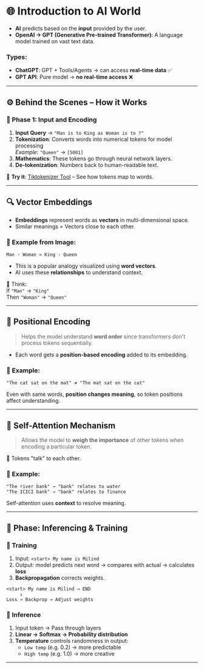 # 🌐 Introduction to AI World

- **AI** predicts based on the **input** provided by the user.
- **OpenAI → GPT (Generative Pre-trained Transformer)**: A language model trained on vast text data.

### Types:

- **ChatGPT**: GPT + Tools/Agents → can access **real-time data** ✅
- **GPT API**: Pure model → **no real-time access** ❌

---

## ⚙️ Behind the Scenes – How it Works

### 🧠 Phase 1: Input and Encoding

1. **Input Query** → `"Man is to King as Woman is to ?"`
2. **Tokenization**: Converts words into numerical tokens for model processing  
   _Example_: `"Queen"` → `[5001]`
3. **Mathematics**: These tokens go through neural network layers.
4. **De-tokenization**: Numbers back to human-readable text.

🔗 **Try it**: [Tiktokenizer Tool](https://tiktokenizer.vercel.app/) – See how tokens map to words.

---

## 🔍 Vector Embeddings

- **Embeddings** represent words as **vectors** in multi-dimensional space.
- Similar meanings = Vectors close to each other.

### 📌 Example from Image:

```text
Man - Woman ≈ King - Queen
```

- This is a popular analogy visualized using **word vectors**.
- AI uses these **relationships** to understand context.

🧠 Think:  
If `"Man"` → `"King"`  
Then `"Woman"` → `"Queen"`

---

## 🧭 Positional Encoding

> Helps the model understand **word order** since transformers don't process tokens sequentially.

- Each word gets a **position-based encoding** added to its embedding.

### 🧪 Example:

```text
"The cat sat on the mat" ≠ "The mat sat on the cat"
```

Even with same words, **position changes meaning**, so token positions affect understanding.

---

## 🔄 Self-Attention Mechanism

> Allows the model to **weigh the importance** of other tokens when encoding a particular token.

🧠 Tokens "talk" to each other.

### 🧪 Example:

```text
"The river bank" → "bank" relates to water  
"The ICICI bank" → "bank" relates to finance
```

Self-attention uses **context** to resolve meaning.

---

## 🧪 Phase: Inferencing & Training

### 🔧 Training
1. Input: `<start> My name is Milind`
2. Output: model predicts next word → compares with actual → calculates **loss**
3. **Backpropagation** corrects weights.

```text
<start> My name is Milind → END  
     ↓  
Loss → Backprop → Adjust weights
```

### 🔄 Inference
1. Input token → Pass through layers
2. **Linear → Softmax → Probability distribution**
3. **Temperature** controls randomness in output:
   - `Low temp` (e.g. 0.2) → more predictable
   - `High temp` (e.g. 1.0) → more creative

---
